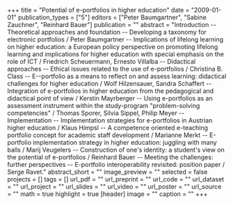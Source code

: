 +++
title = "Potential of e-portfolios in higher education"
date = "2009-01-01"
publication_types = ["5"]
editors = ["Peter Baumgartner", "Sabine Zauchner", "Reinhard Bauer"]
publication = ""
abstract = "Introduction -- Theoretical approaches and foundation -- Developing a taxonomy for electronic portfolios / Peter Baumgartner -- Implications of lifelong learning on higher education: a European policy perspective on promoting lifelong learning and implications for higher education with special emphasis on the role of ICT / Friedrich Scheuermann, Ernesto Villalba -- Didactical approaches -- Ethical issues related to the use of e-portfolios / Christina B. Class -- E--portfolio as a means to reflect on and assess learning: didactical challenges for higher education / Wolf Hilzensauer, Sandra Schaffert -- Integration of e-portfolios in higher education from the pedagogical and didactical point of view / Kerstin Mayrberger -- Using e-portfolios as an assessment instrument within the study-program \"problem-solving competencies\" / Thomas Sporer, Silvia Sippel, Philip Meyer -- Implementation -- Implementation strategies for e-portfolios in Austrian higher education / Klaus Himpsl -- A competence oriented e-teaching portfolio concept for academic staff development / Marianne Merkt -- E-portfolio implementation strategy in higher education: juggling with many balls / Marij Veugelers -- Construction of one's identity: a student's view on the potential of e-portfolios / Reinhard Bauer -- Meeting the challenges: further perspectives -- E-portfolio interoperability revisited: position paper / Serge Ravet."
abstract_short = ""
image_preview = ""
selected = false
projects = []
tags = []
url_pdf = ""
url_preprint = ""
url_code = ""
url_dataset = ""
url_project = ""
url_slides = ""
url_video = ""
url_poster = ""
url_source = ""
math = true
highlight = true
[header]
image = ""
caption = ""
+++
